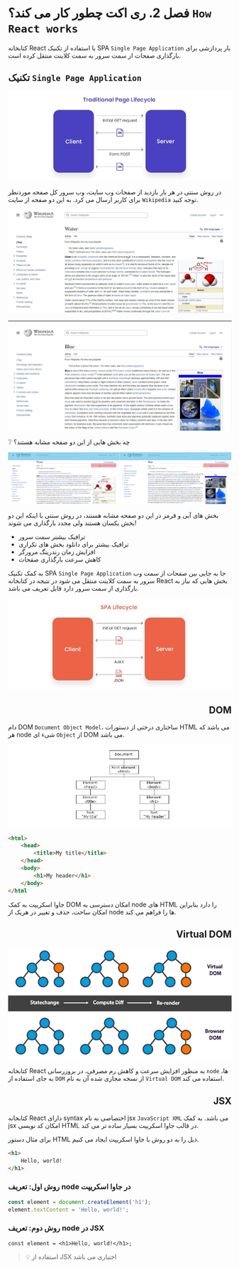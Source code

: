 # فصل 2. ری اکت چطور کار می کند؟ `How React works`

کتابخانه React با استفاده از تکنیک SPA `Single Page Application` بار پردازشی برای بارگذاری صفحات از سمت سرور به سمت کلاینت منتقل کرده است.

## تکنیک `Single Page Application`

![](img/spa_traditional.jpg)

در روش سنتی در هر بار بازدید از صفحات وب سایت، وب سرور کل صفحه موردنظر برای کاربر ارسال می کرد. به این دو صفحه از سایت `Wikipedia` توجه کنید.

![](img/wikipedia_water.jpg)

----

![](img/wikipedia_blue.jpg)

❔ چه بخش هایی از این دو صفحه مشابه هستند؟

![](img/same_section.jpg)

بخش های آبی و قرمز در این دو صفحه مشابه هستند، در روش سنتی با اینکه این دو بخش یکسان هستند ولی مجدد بارگذاری می شوند!

* ترافیک بیشتر سمت سرور
* ترافیک بیشتر برای دانلود بخش های تکراری
* افزایش زمان رندرینگ مرورگر
* کاهش سرعت بارگذاری صفحات

به کمک تکنیک SPA `Single Page Application` جا به جایی بین صفحات از سمت وب سرور به سمت کلاینت منتقل می شود در نتیجه در کتابخانه React  بخش هایی که نیاز به بارگذاری از سمت سرور دارد قابل تعریف می باشد.

![](img/spa.jpg)

<h2 align="right">DOM</h2>

دام DOM `Document Object Model`،  ساختاری درختی از دستورات HTML می باشد که هر node شیء ای `Object` از DOM می باشد.

![](img/dom_chart.gif)

```html
<html>
	<head>
	    <title>My title</title>
	</head>
	<body>
	    <h1>My header</h1>
	</body>
</html
```

جاوا اسکریپت به کمک DOM امکان دسترسی به node های HTML را دارد بنابراین امکان ساخت، حذف و تغییر در هریک از node ها را فراهم می کند.

<h2 align="right">Virtual DOM</h2>



![](img/vdom.jpg)

کتابخانه React به منظور افزایش سرعت و کاهش رم مصرفی، در بروزرسانی `node` ها، به جای استفاده از `DOM` از نسخه مجازی شده آن به نام `Virtual DOM` استفاده می کند. 

<h2 align="right">JSX</h2>

کتابخانه React دارای syntax اختصاصی به نام jsx `JavaScript XML` می باشد. به کمک jsx امکان کد نویسی HTML در قالب جاوا اسکریپت بسیار ساده تر می کند.

برای مثال دستور HTML ذیل را به دو روش با جاوا اسکریپت ایجاد می کنیم.

```html
<h1>
    Hello, world!
</h1>
```

### روش اول: تعریف node در جاوا اسکریپت

```javascript
const element = document.createElement('h1');
element.textContent = 'Hello, world!';
```

### روش دوم: تعریف node در JSX

```react
const element = <h1>Hello, world!</h1>;
```

> 💡 استفاده از JSX اختیاری می باشد

